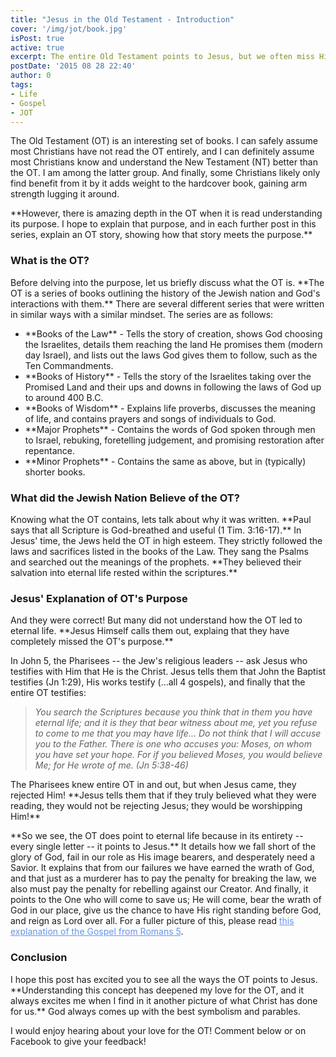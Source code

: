 ```yaml
---
title: "Jesus in the Old Testament - Introduction"
cover: '/img/jot/book.jpg'
isPost: true
active: true
excerpt: The entire Old Testament points to Jesus, but we often miss Him.
postDate: '2015 08 28 22:40'
author: 0
tags:
- Life
- Gospel
- JOT
---
```


<p>
	The Old Testament (OT) is an interesting set of books.  I can safely assume most Christians have not read the OT entirely, and
	I can definitely assume most Christians know and understand the New Testament (NT) better than the OT. I am among the latter group.
	And finally, some Christians likely only find benefit from it by it adds weight to the hardcover book, gaining arm strength lugging it around.
</p>

<p>
	**However, there is amazing depth in the OT when it is read understanding its purpose.  I hope to explain that purpose, and in each further post in this series, explain
	an OT story, showing how that story meets the purpose.**
</p>

<h3>What is the OT?</h3>
<p>
	Before delving into the purpose, let us briefly discuss what the OT is.  **The OT is a series of books outlining the history of the Jewish nation and God's interactions with them.**
	There are several different series that were written in similar ways with a similar mindset.  The series are as follows:
</p>

<ul>
	<li>**Books of the Law** - Tells the story of creation, shows God choosing the Israelites, details them reaching the land He promises them (modern day Israel), and lists out
	the laws God gives them to follow, such as the Ten Commandments.</li>
	<li>**Books of History** - Tells the story of the Israelites taking over the Promised Land and their ups and downs in following the laws of God up to around 400 B.C.</li>
	<li>**Books of Wisdom** - Explains life proverbs, discusses the meaning of life, and contains prayers and songs of individuals to God.</li>
	<li>**Major Prophets** -  Contains the words of God spoken through men to Israel, rebuking, foretelling judgement, and promising restoration after repentance.</li>
	<li>**Minor Prophets** - Contains the same as above, but in (typically) shorter books.</li>
</ul>

<h3>What did the Jewish Nation Believe of the OT?</h3>
<p>
	Knowing what the OT contains, lets talk about why it was written.  **Paul says that all Scripture is God-breathed and useful (1 Tim. 3:16-17).**
	In Jesus' time, the Jews held the OT in high esteem.  They strictly followed the laws and sacrifices
	listed in the books of the Law.  They sang the Psalms and searched out the meanings of the prophets.  **They believed their salvation into eternal life
	rested within the scriptures.**
</p>

<h3>Jesus' Explanation of OT's Purpose</h3>
<p>
	And they were correct!  But many did not understand how the OT led to eternal life.	**Jesus Himself calls them out, explaing
	that they have completely missed the OT's purpose.**
</p>

<p>
	In John 5, the Pharisees -- the Jew's religious leaders -- ask Jesus who testifies with Him that
	He is the Christ.  Jesus tells them that John the Baptist testifies (Jn 1:29), His works testify (...all 4 gospels), and finally that the entire OT testifies:
</p>

<div>
<blockquote style="font-style: italic;">
	You search the Scriptures because you think that in them you have eternal life; and it is they that bear witness about me, yet you refuse to come to me that you may have life...
	Do not think that I will accuse you to the Father.  There is one who accuses you: Moses, on whom you have set your hope.  For if you believed Moses, you would believe
	Me; for He wrote of me. (Jn 5:38-46)
</blockquote>
</div>
<p>
	The Pharisees knew entire OT in and out, but when Jesus came, they rejected Him!  **Jesus tells them that if they truly believed what they were reading,
	they would not be rejecting Jesus; they would be worshipping Him!**
</p>

<p>
	**So we see, the OT does point to eternal life because in its entirety -- every single letter -- it points to Jesus.**  It details how we fall short of the glory of God,
	fail in our role as His image bearers, and desperately need a Savior.  It explains that from our failures we have earned the wrath of God, and that just
	as a murderer has to pay the penalty for breaking the law, we also must pay the penalty for rebelling against our Creator.  And finally, it points to the One
	who will come to save us; He will come, bear the wrath of God in our place, give us the chance to have His right standing before God, and reign as Lord over all.
	For a fuller picture of this, please read <a style="color: cornflowerblue;" title="The Offensive Gospel" href="/posts/offensive-gospel.html">this explanation
	of the Gospel from Romans 5</a>.
</p>

<h3>Conclusion</h3>
<p>
	I hope this post has excited you to see all the ways the OT points to Jesus.  **Understanding this concept has deepened my love for the OT, and it always excites me
	when I find in it another picture of what Christ has done for us.**  God always comes up with the best symbolism and parables.
</p>

<p>
	I would enjoy hearing about your love for the OT! Comment below or on Facebook to give your feedback! 
</p>
